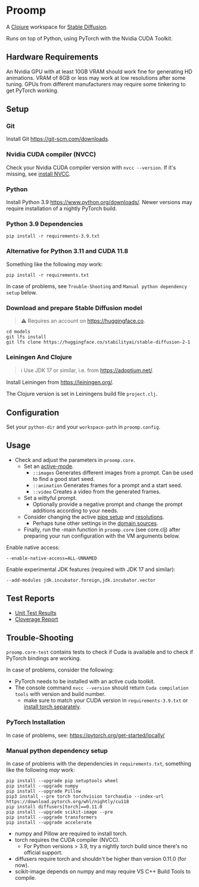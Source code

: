 # Proomp
A [Clojure](https://clojure.org/) workspace for [Stable Diffusion](https://stability.ai/blog/stable-diffusion-public-release).

Runs on top of Python, using PyTorch with the Nvidia CUDA Toolkit.

## Hardware Requirements
An Nvidia GPU with at least 10GB VRAM should work fine for generating HD animations.
VRAM of 8GB or less may work at low resolutions after some tuning.
GPUs from different manufacturers may require some tinkering to get PyTorch working.

## Setup
### Git
Install Git https://git-scm.com/downloads.

### Nvidia CUDA compiler (NVCC)
Check your Nvidia CUDA compiler version with `nvcc --version`.
If it's missing, see [install NVCC](https://docs.nvidia.com/cuda/cuda-compiler-driver-nvcc/).

### Python
Install Python 3.9 https://www.python.org/downloads/.
Newer versions may require installation of a nightly PyTorch build.

### Python 3.9 Dependencies

    pip install -r requirements-3.9.txt

### Alternative for Python 3.11 and CUDA 11.8
Something like the following *may* work:

    pip install -r requirements.txt

In case of problems, see `Trouble-Shooting` and `Manual python dependency setup` below.

### Download and prepare Stable Diffusion model
> &#x26a0;&#xfe0f; Requires an account on https://huggingface.co.

    cd models
    git lfs install
    git lfs clone https://huggingface.co/stabilityai/stable-diffusion-2-1

### Leiningen And Clojure
> &#x2139;  Use JDK 17 or similar, i.e. from https://adoptium.net/.

Install Leiningen from https://leiningen.org/.

The Clojure version is set in Leiningens build file `project.clj`.

## Configuration
Set your `python-dir` and your `workspace-path` in `proomp.config`.

## Usage
* Check and adjust the parameters in `proomp.core`.
  * Set an [active-mode](https://github.com/Tok/proomp/blob/main/src/proomp/core.clj#L11).
      * `::images` Generates different images from a prompt. Can be used to find a good start seed.
      * `::animation` Generates frames for a prompt and a start seed.
      * `::video` Creates a video from the generated frames.
  * Set a wittyful prompt.
    * Optionally provide a negative prompt and change the prompt additions according to your needs.
  * Consider changing the active [pipe setup](https://github.com/Tok/proomp/blob/main/src/proomp/domain/pipe/pipe_setup.clj) and [resolutions](https://github.com/Tok/proomp/blob/main/src/proomp/domain/image/resolution.clj).
    * Perhaps tune other settings in the [domain sources](https://github.com/Tok/proomp/blob/main/src/proomp/domain).
  * Finally, run the -main function in `proomp.core` (see core.clj) after preparing your run configuration with the VM arguments below.

Enable native access:

    --enable-native-access=ALL-UNNAMED

Enable experimental JDK features (required with JDK 17 and similar):

    --add-modules jdk.incubator.foreign,jdk.incubator.vector

## Test Reports
* [Unit Test Results](https://tok.github.io/proomp/test-report)
* [Cloverage Report](https://tok.github.io/proomp/cloverage)

## Trouble-Shooting
`proomp.core-test` contains tests to check if Cuda is available
and to check if PyTorch bindings are working.

In case of problems, consider the following:
- PyTorch needs to be installed with an active cuda toolkit.
- The console command `nvcc --version` should return `Cuda compilation tools` with version and build number.
  - make sure to match your CUDA version in `requirements-3.9.txt` or [install torch separately](https://pytorch.org/get-started/locally/).

### PyTorch Installation

In case of problems, see: https://pytorch.org/get-started/locally/

### Manual python dependency setup
In case of problems with the dependencies in `requirements.txt`,
something like the following *may* work:

    pip install --upgrade pip setuptools wheel
    pip install --upgrade numpy
    pip install --upgrade Pillow
    pip3 install --pre torch torchvision torchaudio --index-url https://download.pytorch.org/whl/nightly/cu118
    pip install diffusers[torch]==0.11.0
    pip install --upgrade scikit-image --pre
    pip install --upgrade transformers
    pip install --upgrade accelerate

* numpy and Pillow are required to install torch. 
* torch requires the CUDA compiler (NVCC).
  * For Python versions > 3.9, try a nightly torch build since there's no official support.
* diffusers require torch and shouldn't be higher than version 0.11.0 (for now).
* scikit-image depends on numpy and may require VS C++ Build Tools to compile.
